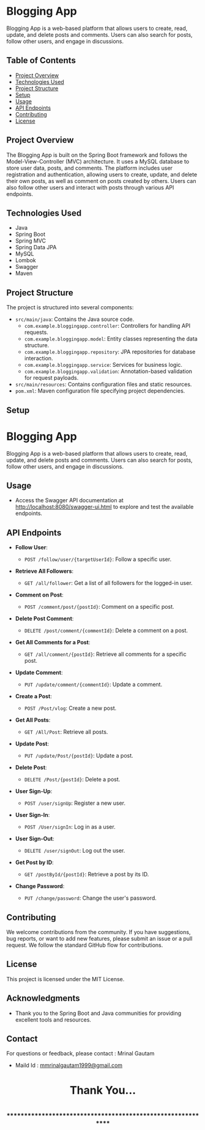 # Blogging App

Blogging App is a web-based platform that allows users to create, read, update, and delete posts and comments. Users can also search for posts, follow other users, and engage in discussions.

## Table of Contents

- [Project Overview](#project-overview)
- [Technologies Used](#technologies-used)
- [Project Structure](#project-structure)
- [Setup](#setup)
- [Usage](#usage)
- [API Endpoints](#api-endpoints)
- [Contributing](#contributing)
- [License](#license)

## Project Overview

The Blogging App is built on the Spring Boot framework and follows the Model-View-Controller (MVC) architecture. It uses a MySQL database to store user data, posts, and comments. The platform includes user registration and authentication, allowing users to create, update, and delete their own posts, as well as comment on posts created by others. Users can also follow other users and interact with posts through various API endpoints.

## Technologies Used

- Java
- Spring Boot
- Spring MVC
- Spring Data JPA
- MySQL
- Lombok
- Swagger
- Maven

## Project Structure

The project is structured into several components:

- `src/main/java`: Contains the Java source code.
  - `com.example.bloggingapp.controller`: Controllers for handling API requests.
  - `com.example.bloggingapp.model`: Entity classes representing the data structure.
  - `com.example.bloggingapp.repository`: JPA repositories for database interaction.
  - `com.example.bloggingapp.service`: Services for business logic.
  - `com.example.bloggingapp.validation`: Annotation-based validation for request payloads.
- `src/main/resources`: Contains configuration files and static resources.
- `pom.xml`: Maven configuration file specifying project dependencies.

## Setup

 # Blogging App

Blogging App is a web-based platform that allows users to create, read, update, and delete posts and comments. Users can also search for posts, follow other users, and engage in discussions.

## Usage

- Access the Swagger API documentation at [http://localhost:8080/swagger-ui.html](http://localhost:8080/swagger-ui.html) to explore and test the available endpoints.

## API Endpoints

- **Follow User**:
  - `POST /follow/user/{targetUserId}`: Follow a specific user.

- **Retrieve All Followers**:
  - `GET /all/follower`: Get a list of all followers for the logged-in user.

- **Comment on Post**:
  - `POST /comment/post/{postId}`: Comment on a specific post.

- **Delete Post Comment**:
  - `DELETE /post/comment/{commentId}`: Delete a comment on a post.

- **Get All Comments for a Post**:
  - `GET /all/comment/{postId}`: Retrieve all comments for a specific post.

- **Update Comment**:
  - `PUT /update/comment/{commentId}`: Update a comment.

- **Create a Post**:
  - `POST /Post/vlog`: Create a new post.

- **Get All Posts**:
  - `GET /All/Post`: Retrieve all posts.

- **Update Post**:
  - `PUT /update/Post/{postId}`: Update a post.

- **Delete Post**:
  - `DELETE /Post/{postId}`: Delete a post.

- **User Sign-Up**:
  - `POST /user/signUp`: Register a new user.

- **User Sign-In**:
  - `POST /User/signIn`: Log in as a user.

- **User Sign-Out**:
  - `DELETE /user/signOut`: Log out the user.

- **Get Post by ID**:
  - `GET /postById/{postId}`: Retrieve a post by its ID.

- **Change Password**:
  - `PUT /change/password`: Change the user's password.

## Contributing

We welcome contributions from the community. If you have suggestions, bug reports, or want to add new features, please submit an issue or a pull request. We follow the standard GitHub flow for contributions.

## License

This project is licensed under the MIT License.

<!-- Acknowledgments -->
## Acknowledgments
- Thank you to the Spring Boot and Java communities for providing excellent tools and resources.

<!-- Contact -->
## Contact
For questions or feedback, please contact : Mrinal Gautam 
- Maild Id : mmrinalgautam1999@gmail.com

<h1 align="center">Thank You...<h1>
<h3 align = "center"> ***********************************************************<h3>

